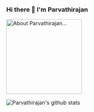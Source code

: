 ### Hi there 👋 I'm Parvathirajan

<img src="https://raw.githubusercontent.com/parvathirajan/parvathirajan/master/Mine%20Git%20Banner.png" alt="About Parvathirajan..." height="200">

![Parvathirajan's github stats](https://github-readme-stats.vercel.app/api?username=parvathirajan&show_icons=true&hide_border=true)
<!--
**parva-nata/parva-nata** is a ✨ _special_ ✨ repository because its `README.md` (this file) appears on your GitHub profile.

Here are some ideas to get you started:

- 🔭 I’m currently working on ...
- 🌱 I’m currently learning ...
- 👯 I’m looking to collaborate on ...
- 🤔 I’m looking for help with ...
- 💬 Ask me about ...
- 📫 How to reach me: ...
- 😄 Pronouns: ...
- ⚡ Fun fact: ...
-->
